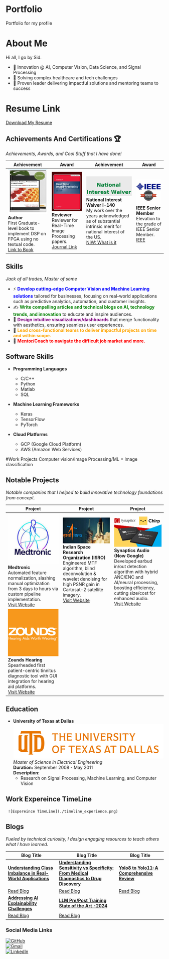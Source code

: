 # Portfolio
Portfolio for my profile
# About Me
Hi all, I go by Sid.
- 🚀 Innovation @ AI, Computer Vision, Data Science, and Signal Processing  
- 🚀 Solving complex healthcare and tech challenges  
- 🚀 Proven leader delivering impactful solutions and mentoring teams to success

# Resume Link
[Download My Resume](https://drive.google.com/file/d/1WME7KWji7VekexhDrhlTokt-UJ9XAbfn/view?usp=drive_link)

## Achievements And Certifications 🏆

*Achievements, Awards, and Cool Stuff that I have done!*

| Achievement                                                                                  | Award                                                                                  | Achievement                                                                                  | Award                                                                                  |
|---------------------------------------------------------------------------------------------|---------------------------------------------------------------------------------------------|---------------------------------------------------------------------------------------------|---------------------------------------------------------------------------------------------|
| ![Author](./fpga_book.png) <br> **Author** <br> First Graduate-level book to implement DSP on FPGA using no textual code. <br> [Link to Book](https://www.amazon.com/Digital-Signal-Processing-Laboratory-Implementation/dp/1599425505) | ![Reviewer](./jrtip.png) <br> **Reviewer** <br> Reviewer for Real-Time Image Processing papers. <br> [Journal Link](https://link.springer.com/journal/11554) | ![NIW](./niw.png) <br> **National Interest Waiver I-140** <br> My work over the years acknowledged as of substantial intrinsic merit for national interest of the US. <br> [NIW: What is it](https://www.uscis.gov/newsroom/alerts/uscis-updates-guidance-on-eb-2-national-interest-waiver-petitions) | ![IEEE Senior Member](./ieee.png) <br> **IEEE Senior Member** <br> Elevation to the grade of IEEE Senior Member. <br> [IEEE](https://www.ieee.org/membership/senior/) |



## Skills
*Jack of all trades, Master of some*
- ⚡ <span style="color:blue; font-weight:bold;">**Develop cutting-edge Computer Vision and Machine Learning solutions**</span> tailored for businesses, focusing on real-world applications such as predictive analytics, automation, and customer insights.
- ✍️ <span style="color:green;">**Write compelling articles and technical blogs on AI, technology trends, and innovation**</span> to educate and inspire audiences.
- 🎨 <span style="color:purple;">**Design intuitive visualizations/dashboards**</span> that merge functionality with aesthetics, ensuring seamless user experiences.
- 🚀 <span style="color:orange;">**Lead cross-functional teams to deliver impactful projects on time and within scope.**</span>
- 🚀 <span style="color:red;">**Mentor/Coach to navigate the difficult job market and more.**</span>

## Software Skills

- **Programming Languages**
  - C/C++
  - Python
  - Matlab
  - SQL

- **Machine Learning Frameworks**
  - Keras
  - TensorFlow
  - PyTorch

- **Cloud Platforms**
  - GCP (Google Cloud Platform)
  - AWS (Amazon Web Services)
    
#Work Projects
Computer vision/Image Processing/ML
   = Image classification

## Notable Projects

*Notable companies that I helped to build innovative technology foundations from concept.*

| Project                                                                                     | Project                                                                                     | Project                                                                                     |
|---------------------------------------------------------------------------------------------|---------------------------------------------------------------------------------------------|---------------------------------------------------------------------------------------------|
| ![Medtronic](./medtronic.png) <br> **Medtronic** <br> Automated feature normalization, slashing manual optimization from 3 days to hours via custom pipeline implementation. <br> [Visit Website](https://www.medtronic.com/en-us/index.html) | ![ISRO](./isro.png) <br> **Indian Space Research Organization (ISRO)** <br> Engineered MTF algorithm, blind deconvolution & wavelet denoising for high PSNR gain in Cartosat-2 satellite imagery. <br> [Visit Website](https://www.isro.gov.in/) | ![Synaptics](./synaptics.png) <br> **Synaptics Audio (Now Google)** <br> Developed earbud in/out detection algorithm with hybrid ANC/ENC and AI/neural processing, boosting efficiency, cutting size/cost for enhanced audio. <br> [Visit Website](https://www.synaptics.com/) |
| ![Zounds Hearing](./zounds.png) <br> **Zounds Hearing** <br> Spearheaded first patient-centric tinnitus diagnostic tool with GUI integration for hearing aid platforms. <br> [Visit Website](https://www.zoundshearing.com/) |                                                                                             |                                                                                             |

## Education

- **University of Texas at Dallas**  
 ![UTD Logo](./utd_logo.png)  
  *Master of Science in Electrical Engineering*  
  **Duration:** September 2008 - May 2011  
  **Description:**  
  - Research on Signal Processing, Machine Learning, and Computer Vision
 
## Work Expereince TimeLine
     ![Expereince TimeLine](./timeline_experience.png)  
     
## Blogs

*Fueled by technical curiosity, I design engaging resources to teach others what I have learned.*

| Blog Title                                                                                                   | Blog Title                                                                                                   | Blog Title                                                                                                   |
|-------------------------------------------------------------------------------------------------------------|-------------------------------------------------------------------------------------------------------------|-------------------------------------------------------------------------------------------------------------|
| **[Understanding Class Imbalance in Real-World Applications](https://www.linkedin.com/pulse/understanding-class-imbalance-real-world-applications-mahotra-gsbic/?trackingId=usKMxo6LRRuKTT5txW5HPA%3D%3D)** | **[Understanding Sensitivity vs Specificity: From Medical Diagnostics to Drug Discovery](https://www.linkedin.com/pulse/understanding-sensitivity-vs-specificity-from-medical-mahotra-zzs4c/?trackingId=usKMxo6LRRuKTT5txW5HPA%3D%3D)** | **[Yolo8 to Yolo11: A Comprehensive Review](https://www.linkedin.com/posts/sidharthmahotra_yolo-objectdetection-computervision-activity-7288768997121040384-17Gd?utm_source=share&utm_medium=member_desktop&rcm=ACoAAAIkL5EBU6d36PL5IUa1VNn6LBTPnzGJL88)** |
| [Read Blog](https://www.linkedin.com/pulse/understanding-class-imbalance-real-world-applications-mahotra-gsbic/?trackingId=usKMxo6LRRuKTT5txW5HPA%3D%3D) | [Read Blog](https://www.linkedin.com/pulse/understanding-sensitivity-vs-specificity-from-medical-mahotra-zzs4c/?trackingId=usKMxo6LRRuKTT5txW5HPA%3D%3D) | [Read Blog](https://www.linkedin.com/posts/sidharthmahotra_yolo-objectdetection-computervision-activity-7288768997121040384-17Gd?utm_source=share&utm_medium=member_desktop&rcm=ACoAAAIkL5EBU6d36PL5IUa1VNn6LBTPnzGJL88) |
| **[Addressing AI Explainability Challenges](https://www.linkedin.com/posts/sidharthmahotra_ai-explainability-challenges-activity-7286605939317653504-f0OP?utm_source=share&utm_medium=member_desktop&rcm=ACoAAAIkL5EBU6d36PL5IUa1VNn6LBTPnzGJL88)** | **[LLM Pre/Post Training State of the Art -2024](https://www.linkedin.com/posts/sidharthmahotra_llm-pre-and-post-training-insights-activity-7280816853394845700-Nd40?utm_source=share&utm_medium=member_desktop&rcm=ACoAAAIkL5EBU6d36PL5IUa1VNn6LBTPnzGJL88)** |                                                                                                             |
| [Read Blog](https://www.linkedin.com/posts/sidharthmahotra_ai-explainability-challenges-activity-7286605939317653504-f0OP?utm_source=share&utm_medium=member_desktop&rcm=ACoAAAIkL5EBU6d36PL5IUa1VNn6LBTPnzGJL88) | [Read Blog](https://www.linkedin.com/posts/sidharthmahotra_llm-pre-and-post-training-insights-activity-7280816853394845700-Nd40?utm_source=share&utm_medium=member_desktop&rcm=ACoAAAIkL5EBU6d36PL5IUa1VNn6LBTPnzGJL88) |                                                                                                             |


### Social Media Links

[![GitHub](https://img.shields.io/badge/GitHub-100000?style=for-the-badge&logo=github&logoColor=white)](https://github.com/sedy2014)  
[![Gmail](https://img.shields.io/badge/Gmail-D14836?style=for-the-badge&logo=gmail&logoColor=white)](mailto:mahotra.sidharth@gmail.com)  
[![LinkedIn](https://img.shields.io/badge/LinkedIn-0077B5?style=for-the-badge&logo=linkedin&logoColor=white)](https://www.linkedin.com/in/sidharthmahotra/)
 
